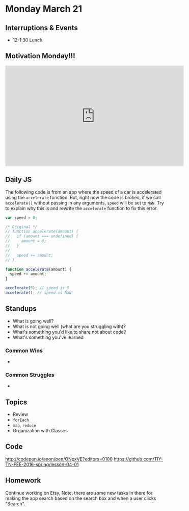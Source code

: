 # Monday March 21


## Interruptions & Events

* 12-1:30 Lunch

## Motivation Monday!!!

<iframe width="560" height="315" src="https://www.youtube.com/embed/ZXsQAXx_ao0" frameborder="0" allowfullscreen></iframe>

## Daily JS

The following code is from an app where the speed of a car is accelerated using the `accelerate` function.
But, right now the code is broken, if we call `accelerate()` without passing in any arguments, `speed` will be set to `NaN`.
Try to explain why this is and rewrite the `accelerate` function to fix this error.

```js
var speed = 0;

/* Original */
// function accelerate(amount) {
//   if (amount === undefined) {
//     amount = 0;
//   }
//
//   speed += amount;
// }

function accelerate(amount) {
  speed += amount;
}

accelerate(5); // speed is 5
accelerate(); // speed is NaN
```

## Standups

* What is going well?
* What is not going well (what are you struggling with)?
* What's something you'd like to share not about code?
* What's something you've learned

### Common Wins

*

### Common Struggles

*

## Topics

- Review
- `forEach`
- `map`, `reduce`
- Organization with Classes

## Code

http://codepen.io/anon/pen/ONpxVE?editors=0100
https://github.com/TIY-TN-FEE-2016-spring/lesson-04-01

## Homework

Continue working on Etsy. Note, there are some new tasks in there for making the app search based on the search box and when a user clicks "Search".
